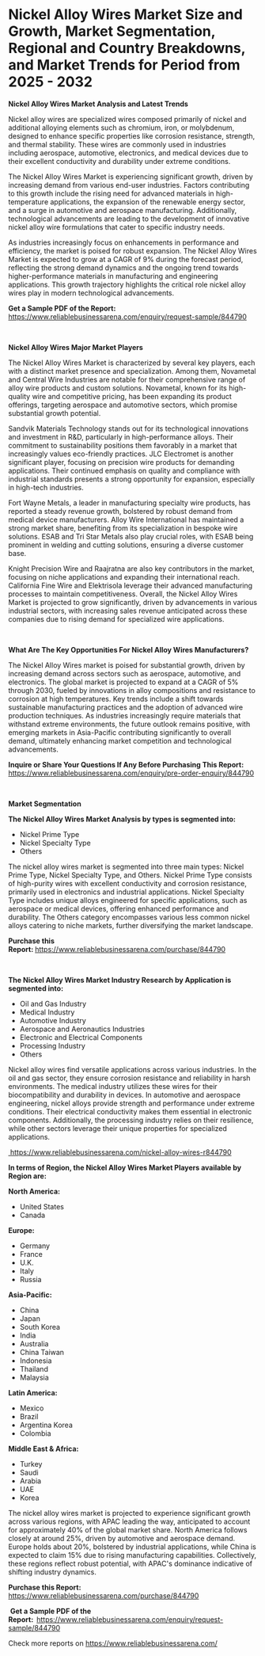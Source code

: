 <p><h1>Nickel Alloy Wires Market Size and Growth, Market Segmentation, Regional and Country Breakdowns, and Market Trends for Period from 2025 -  2032</h1></p><p><strong>Nickel Alloy Wires Market Analysis and Latest Trends</strong></p>
<p><p>Nickel alloy wires are specialized wires composed primarily of nickel and additional alloying elements such as chromium, iron, or molybdenum, designed to enhance specific properties like corrosion resistance, strength, and thermal stability. These wires are commonly used in industries including aerospace, automotive, electronics, and medical devices due to their excellent conductivity and durability under extreme conditions. </p><p>The Nickel Alloy Wires Market is experiencing significant growth, driven by increasing demand from various end-user industries. Factors contributing to this growth include the rising need for advanced materials in high-temperature applications, the expansion of the renewable energy sector, and a surge in automotive and aerospace manufacturing. Additionally, technological advancements are leading to the development of innovative nickel alloy wire formulations that cater to specific industry needs.</p><p>As industries increasingly focus on enhancements in performance and efficiency, the market is poised for robust expansion. The Nickel Alloy Wires Market is expected to grow at a CAGR of 9% during the forecast period, reflecting the strong demand dynamics and the ongoing trend towards higher-performance materials in manufacturing and engineering applications. This growth trajectory highlights the critical role nickel alloy wires play in modern technological advancements.</p></p>
<p><strong>Get a Sample PDF of the Report:&nbsp;</strong> <a href="https://www.reliablebusinessarena.com/enquiry/request-sample/844790?utm_campaign=3195&utm_medium=2&utm_source=Github&utm_content=ia&utm_term=31032025&utm_id=nickel-alloy-wires">https://www.reliablebusinessarena.com/enquiry/request-sample/844790</a></p>
<p>&nbsp;</p>
<p><strong>Nickel Alloy Wires Major Market Players</strong></p>
<p><p>The Nickel Alloy Wires Market is characterized by several key players, each with a distinct market presence and specialization. Among them, Novametal and Central Wire Industries are notable for their comprehensive range of alloy wire products and custom solutions. Novametal, known for its high-quality wire and competitive pricing, has been expanding its product offerings, targeting aerospace and automotive sectors, which promise substantial growth potential.</p><p>Sandvik Materials Technology stands out for its technological innovations and investment in R&D, particularly in high-performance alloys. Their commitment to sustainability positions them favorably in a market that increasingly values eco-friendly practices. JLC Electromet is another significant player, focusing on precision wire products for demanding applications. Their continued emphasis on quality and compliance with industrial standards presents a strong opportunity for expansion, especially in high-tech industries.</p><p>Fort Wayne Metals, a leader in manufacturing specialty wire products, has reported a steady revenue growth, bolstered by robust demand from medical device manufacturers. Alloy Wire International has maintained a strong market share, benefiting from its specialization in bespoke wire solutions. ESAB and Tri Star Metals also play crucial roles, with ESAB being prominent in welding and cutting solutions, ensuring a diverse customer base.</p><p>Knight Precision Wire and Raajratna are also key contributors in the market, focusing on niche applications and expanding their international reach. California Fine Wire and Elektrisola leverage their advanced manufacturing processes to maintain competitiveness. Overall, the Nickel Alloy Wires Market is projected to grow significantly, driven by advancements in various industrial sectors, with increasing sales revenue anticipated across these companies due to rising demand for specialized wire applications.</p></p>
<p>&nbsp;</p>
<p><strong>What Are The Key Opportunities For Nickel Alloy Wires Manufacturers?</strong></p>
<p><p>The Nickel Alloy Wires market is poised for substantial growth, driven by increasing demand across sectors such as aerospace, automotive, and electronics. The global market is projected to expand at a CAGR of 5% through 2030, fueled by innovations in alloy compositions and resistance to corrosion at high temperatures. Key trends include a shift towards sustainable manufacturing practices and the adoption of advanced wire production techniques. As industries increasingly require materials that withstand extreme environments, the future outlook remains positive, with emerging markets in Asia-Pacific contributing significantly to overall demand, ultimately enhancing market competition and technological advancements.</p></p>
<p><strong>Inquire or Share Your Questions If Any Before Purchasing This Report:</strong> <a href="https://www.reliablebusinessarena.com/enquiry/pre-order-enquiry/844790?utm_campaign=3195&utm_medium=2&utm_source=Github&utm_content=ia&utm_term=31032025&utm_id=nickel-alloy-wires">https://www.reliablebusinessarena.com/enquiry/pre-order-enquiry/844790</a></p>
<p>&nbsp;</p>
<p><strong>Market Segmentation</strong></p>
<p><strong>The Nickel Alloy Wires Market Analysis by types is segmented into:</strong></p>
<p><ul><li>Nickel Prime Type</li><li>Nickel Specialty Type</li><li>Others</li></ul></p>
<p><p>The nickel alloy wires market is segmented into three main types: Nickel Prime Type, Nickel Specialty Type, and Others. Nickel Prime Type consists of high-purity wires with excellent conductivity and corrosion resistance, primarily used in electronics and industrial applications. Nickel Specialty Type includes unique alloys engineered for specific applications, such as aerospace or medical devices, offering enhanced performance and durability. The Others category encompasses various less common nickel alloys catering to niche markets, further diversifying the market landscape.</p></p>
<p><strong>Purchase this Report:&nbsp;</strong><a href="https://www.reliablebusinessarena.com/purchase/844790?utm_campaign=3195&utm_medium=2&utm_source=Github&utm_content=ia&utm_term=31032025&utm_id=nickel-alloy-wires">https://www.reliablebusinessarena.com/purchase/844790</a></p>
<p>&nbsp;</p>
<p><strong>The Nickel Alloy Wires Market Industry Research by Application is segmented into:</strong></p>
<p><ul><li>Oil and Gas Industry</li><li>Medical Industry</li><li>Automotive Industry</li><li>Aerospace and Aeronautics Industries</li><li>Electronic and Electrical Components</li><li>Processing Industry</li><li>Others</li></ul></p>
<p><p>Nickel alloy wires find versatile applications across various industries. In the oil and gas sector, they ensure corrosion resistance and reliability in harsh environments. The medical industry utilizes these wires for their biocompatibility and durability in devices. In automotive and aerospace engineering, nickel alloys provide strength and performance under extreme conditions. Their electrical conductivity makes them essential in electronic components. Additionally, the processing industry relies on their resilience, while other sectors leverage their unique properties for specialized applications.</p></p>
<p><a href="https://www.reliablebusinessarena.com/nickel-alloy-wires-r844790?utm_campaign=3195&utm_medium=2&utm_source=Github&utm_content=ia&utm_term=31032025&utm_id=nickel-alloy-wires">&nbsp;https://www.reliablebusinessarena.com/nickel-alloy-wires-r844790</a></p>
<p><strong>In terms of Region, the Nickel Alloy Wires Market Players available by Region are:</strong></p>
<p>
    <p> <strong> North America: </strong>
        <ul>
            <li>United States</li>
            <li>Canada</li>
        </ul>
        </p> 
    <p> <strong> Europe: </strong>
        <ul>
            <li>Germany</li>
            <li>France</li>
            <li>U.K.</li>
            <li>Italy</li>
            <li>Russia</li>
        </ul>
        </p> 
    <p> <strong> Asia-Pacific: </strong>
        <ul>
            <li>China</li>
            <li>Japan</li>
            <li>South Korea</li>
            <li>India</li>
            <li>Australia</li>
            <li>China Taiwan</li>
            <li>Indonesia</li>
            <li>Thailand</li>
            <li>Malaysia</li>
        </ul>
        </p> 
    <p> <strong> Latin America: </strong>
        <ul>
            <li>Mexico</li>
            <li>Brazil</li>
            <li>Argentina Korea</li>
            <li>Colombia</li>
        </ul>
        </p> 
    <p> <strong> Middle East & Africa: </strong>
        <ul>
            <li>Turkey</li>
            <li>Saudi</li>
            <li>Arabia</li>
            <li>UAE</li>
            <li>Korea</li>
        </ul>
    </p>
    </p>
<p><p>The nickel alloy wires market is projected to experience significant growth across various regions, with APAC leading the way, anticipated to account for approximately 40% of the global market share. North America follows closely at around 25%, driven by automotive and aerospace demand. Europe holds about 20%, bolstered by industrial applications, while China is expected to claim 15% due to rising manufacturing capabilities. Collectively, these regions reflect robust potential, with APAC's dominance indicative of shifting industry dynamics.</p></p>
<p><strong>Purchase this Report: </strong><a href="https://www.reliablebusinessarena.com/purchase/844790?utm_campaign=3195&utm_medium=2&utm_source=Github&utm_content=ia&utm_term=31032025&utm_id=nickel-alloy-wires">https://www.reliablebusinessarena.com/purchase/844790</a></p>
<p>&nbsp;<strong>Get a Sample PDF of the Report:&nbsp;&nbsp;</strong><a href="https://www.reliablebusinessarena.com/enquiry/request-sample/844790?utm_campaign=3195&utm_medium=2&utm_source=Github&utm_content=ia&utm_term=31032025&utm_id=nickel-alloy-wires">https://www.reliablebusinessarena.com/enquiry/request-sample/844790</a></p>
<p><strong></strong></p>
<p>Check more reports on <a href="https://www.reliablebusinessarena.com/?utm_campaign=3195&utm_medium=2&utm_source=Github&utm_content=ia&utm_term=31032025&utm_id=nickel-alloy-wires">https://www.reliablebusinessarena.com/</a></p>
